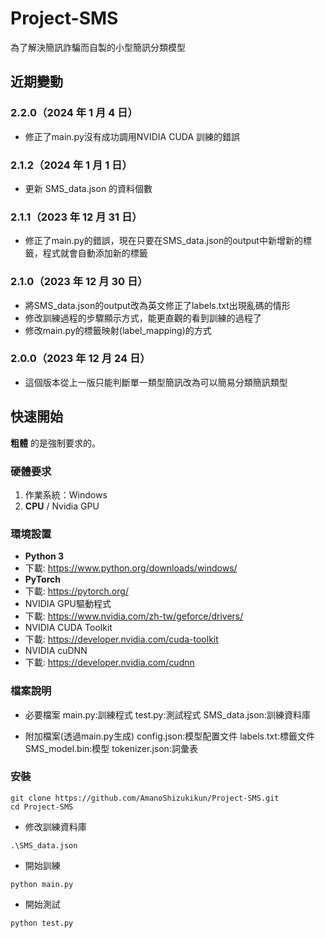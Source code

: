 # Project-SMS

為了解決簡訊詐騙而自製的小型簡訊分類模型

## 近期變動
### 2.2.0（2024 年 1 月 4 日）
- 修正了main.py沒有成功調用NVIDIA CUDA 訓練的錯誤

### 2.1.2（2024 年 1 月 1 日）
- 更新 SMS_data.json 的資料個數

### 2.1.1（2023 年 12 月 31 日）
- 修正了main.py的錯誤，現在只要在SMS_data.json的output中新增新的標籤，程式就會自動添加新的標籤

### 2.1.0（2023 年 12 月 30 日）
- 將SMS_data.json的output改為英文修正了labels.txt出現亂碼的情形
- 修改訓練過程的步驟顯示方式，能更直觀的看到訓練的過程了
- 修改main.py的標籤映射(label_mapping)的方式

### 2.0.0（2023 年 12 月 24 日）
- 這個版本從上一版只能判斷單一類型簡訊改為可以簡易分類簡訊類型

## 快速開始
 **粗體** 的是強制要求的。
 
### 硬體要求
1. 作業系統：Windows
1. **CPU** / Nvidia GPU

### 環境設置
- **Python 3**
- 下載: https://www.python.org/downloads/windows/
- **PyTorch**
- 下載: https://pytorch.org/
- NVIDIA GPU驅動程式
- 下載: https://www.nvidia.com/zh-tw/geforce/drivers/
- NVIDIA CUDA Toolkit
- 下載: https://developer.nvidia.com/cuda-toolkit
- NVIDIA cuDNN
- 下載: https://developer.nvidia.com/cudnn

### 檔案說明
- 必要檔案
  main.py:訓練程式
  test.py:測試程式
  SMS_data.json:訓練資料庫
  
- 附加檔案(透過main.py生成)
  config.json:模型配置文件
  labels.txt:標籤文件
  SMS_model.bin:模型
  tokenizer.json:詞彙表

### 安裝
```shell
git clone https://github.com/AmanoShizukikun/Project-SMS.git
cd Project-SMS
```

- 修改訓練資料庫
```shell
.\SMS_data.json
```

- 開始訓練
```shell
python main.py
```

- 開始測試
```shell
python test.py
```
